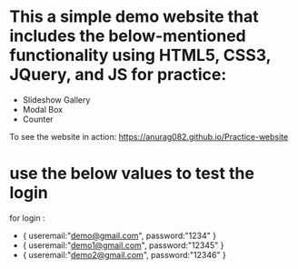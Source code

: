 # This a simple demo website that includes the below-mentioned functionality using HTML5, CSS3, JQuery, and JS for practice:

-  Slideshow Gallery
-  Modal Box
-  Counter

To see the website in action: https://anurag082.github.io/Practice-website


# use the below values to test the login 
for login :

- {
    useremail:"demo@gmail.com",
    password:"1234"
  }
-  {
    useremail:"demo1@gmail.com",
    password:"12345"
  }
-  {
  useremail:"demo2@gmail.com",
  password:"12346"
  }
